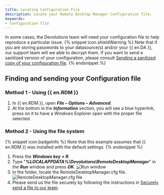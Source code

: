 ```yaml
---
title: Locating Configuration File
description: Locate your Remote Desktop Manager Configuration file.
keywords:
- Configuration file
---
```

In some cases, the Devolutions team will need your configuration file to help reproduce a particular issue. 
{% snippet icon.shieldWarning %} 
Note that if you are storing passwords to your datasource(s) and/or your {{ en.DA }}, our support team will we able to decrypt them. If you want to send a sanitized version of your configuration, please consult [Sending a sanitized copy of your configuration file](/kb/remote-desktop-manager/how-to-articles/send-sanitized-configuration-file/). 
{% endsnippet %}
 
## Finding and sending your Configuration file 
### Method 1 - Using {{ en.RDM }} 
1. In {{ en.RDM }}, open ***File – Options – Advanced***. 
1. At the bottom in the ***Information*** section, you will see a blue hyperlink, press on it to have a Windows Explorer open with the proper file selected. 
### Method 2 - Using the file system 
{% snippet icon.badgeInfo %} 
Note that this example assumes that {{ en.RDM }} was installed with the default settings. 
{% endsnippet %}
 
1. Press the ***Windows key + R***. 
1. Type "***%LOCALAPPDATA%\Devolutions\RemoteDesktopManager***" in the ***Run*** window and press ***OK***. 
![Run window](/img/en/kb/KB2028.png) 
1. In the folder, locate the RemoteDesktopManager.cfg file.  
![RemoteDesktopManager.cfg file](/img/en/kb/KB2029.png) 
1. Please send us the file securely by following the instructions in [Securely send a file to our team](/kb/devolutions-customer-success/securely-send-file/). 

